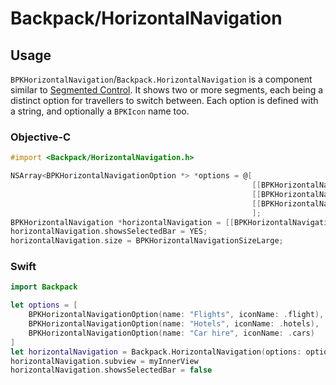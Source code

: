 # Backpack/HorizontalNavigation

## Usage

`BPKHorizontalNavigation`/`Backpack.HorizontalNavigation` is a component similar to [Segmented Control](https://developer.apple.com/design/human-interface-guidelines/ios/controls/segmented-controls/). It shows two or more segments, each being a distinct option for travellers to switch between. Each option is defined with a string, and optionally a `BPKIcon` name too.

### Objective-C

```objective-c
#import <Backpack/HorizontalNavigation.h>

NSArray<BPKHorizontalNavigationOption *> *options = @[
                                                      [[BPKHorizontalNavigationOption alloc] initWithName:@"Flights"],
                                                      [[BPKHorizontalNavigationOption alloc] initWithName:@"Hotels"],
                                                      [[BPKHorizontalNavigationOption alloc] initWithName:@"Car hire"]
                                                      ];
BPKHorizontalNavigation *horizontalNavigation = [[BPKHorizontalNavigation alloc] initWithOptions:options selected:0];
horizontalNavigation.showsSelectedBar = YES;
horizontalNavigation.size = BPKHorizontalNavigationSizeLarge;
```

### Swift

```swift
import Backpack

let options = [
    BPKHorizontalNavigationOption(name: "Flights", iconName: .flight),
    BPKHorizontalNavigationOption(name: "Hotels", iconName: .hotels),
    BPKHorizontalNavigationOption(name: "Car hire", iconName: .cars)
]
let horizontalNavigation = Backpack.HorizontalNavigation(options: options, selected:0)
horizontalNavigation.subview = myInnerView
horizontalNavigation.showsSelectedBar = false
```

